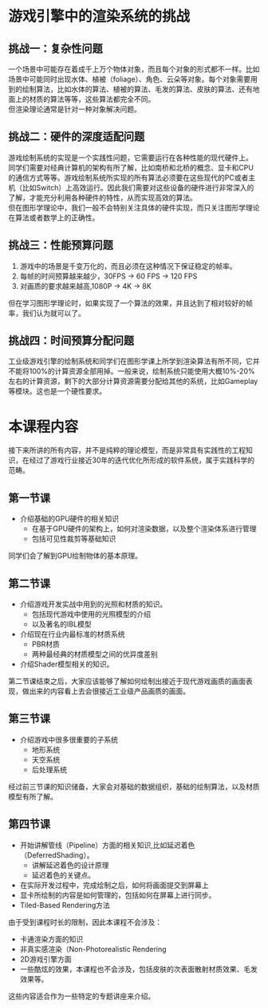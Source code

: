 # 游戏引擎中的渲染系统的挑战

## 挑战一：复杂性问题

一个场景中可能存在着成千上万个物体对象，而且每个对象的形式都不一样。比如场景中可能同时出现水体、植被（foliage）、角色、云朵等对象。每个对象需要用到的绘制算法，比如水体的算法、植被的算法、毛发的算法、皮肤的算法、还有地面上的材质的算法等等，这些算法都完全不同。  
但渲染理论通常是针对一种对象解决问题。  

## 挑战二：硬件的深度适配问题

游戏绘制系统的实现是一个实践性问题，它需要运行在各种性能的现代硬件上。  
同学们需要对经典计算机的架构有所了解，比如南桥和北桥的概念、显卡和CPU的通信方式等等。游戏绘制系统所实现的所有算法必须要在这些现代的PC或者主机（比如Switch）上高效运行。因此我们需要对这些设备的硬件进行非常深入的了解，才能充分利用各种硬件的特性，从而实现高效的算法。  
但在图形学理论中，我们一般不会特别关注具体的硬件实现，而只关注图形学理论在算法或者数学上的正确性。

## 挑战三：性能预算问题

1. 游戏中的场景是千变万化的，而且必须在这种情况下保证稳定的帧率。
2. 每帧的时间预算越来越少，30FPS -> 60 FPS -> 120 FPS
3. 对画质的要求越来越高,1080P -> 4K -> 8K

但在学习图形学理论时，如果实现了一个算法的效果，并且达到了相对较好的帧率，我们认为就可以了。

## 挑战四：时间预算分配问题

工业级游戏引擎的绘制系统和同学们在图形学课上所学到渲染算法有所不同，它并不能将100%的计算资源全部用掉。一般来说，绘制系统只能使用大概10%-20%左右的计算资源，剩下的大部分计算资源需要分配给其他的系统，比如Gameplay等模块。这也是一个硬性要求。  

# 本课程内容

接下来所讲的所有内容，并不是纯粹的理论模型，而是非常具有实践性的工程知识，在经过了游戏行业接近30年的迭代优化所形成的软件系统，属于实践科学的范畴。

## 第一节课

- 介绍基础的GPU硬件的相关知识
    - 在基于GPU硬件的架构上，如何对渲染数据，以及整个渲染体系进行管理
    - 包括可见性裁剪等基础知识

同学们会了解到GPU绘制物体的基本原理。

## 第二节课
- 介绍游戏开发实战中用到的光照和材质的知识。
    - 包括现代游戏中使用的光照模型的介绍
    - 以及著名的IBL模型
- 介绍现在行业内最标准的材质系统
    - PBR材质
    - 两种最经典的材质模型之间的优异度差别
- 介绍Shader模型相关的知识。

第二节课结束之后，大家应该能够了解如何绘制出接近于现代游戏画质的画面表现，做出来的内容看上去会很接近工业级产品画质的画面。

## 第三节课

- 介绍游戏中很多很重要的子系统
    - 地形系统
    - 天空系统
    - 后处理系统

经过前三节课的知识储备，大家会对基础的数据组织，基础的绘制算法，以及材质模型有所了解。

## 第四节课

- 开始讲解管线（Pipeline）方面的相关知识,比如延迟着色（DeferredShading）。
    - 讲解延迟着色的设计原理
    - 延迟着色的关键点。
- 在实际开发过程中，完成绘制之后，如何将画面提交到屏幕上
- 显卡所绘制的内容是如何管理的，包括如何在屏幕上进行同步。
- Tiled-Based Rendering方法

由于受到课程时长的限制，因此本课程不会涉及：
- 卡通渲染方面的知识
- 非真实感渲染（Non-Photorealistic Rendering
- 2D游戏引擎方面
- 一些酷炫的效果，本课程也不会涉及，包括皮肤的次表面散射材质效果、毛发效果等。

这些内容适合作为一些特定的专题讲座来介绍。